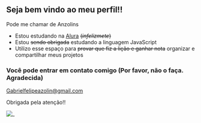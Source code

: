 ## Seja bem vindo ao meu perfil!! 

Pode me chamar de Anzolins

- Estou estudando na [Alura](https://www.alura.com.br) ~~(*infelizmete*)~~
- Estou ~~sendo obrigada~~ estudando a linguagem JavaScript
- Utilizo esse espaço para ~~provar que fiz a lição e ganhar nota~~ organizar e compartilhar meus projetos

### Você pode entrar em contato comigo (Por favor, não o faça. Agradecida)
Gabrielfelipeazolin@gmail.com

Obrigada pela atenção!!

![_](https://media1.tenor.com/m/kR7OOCL-nroAAAAC/ryo-yamada-thumbs-up.gif)
